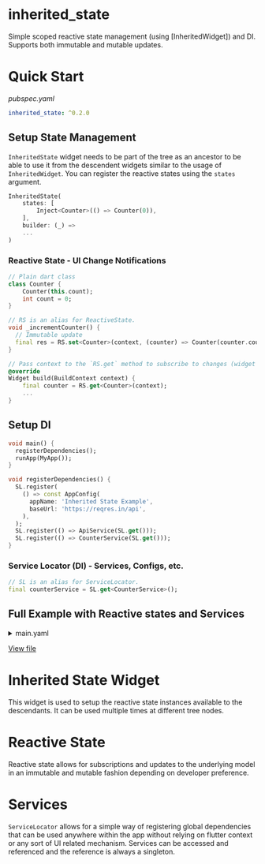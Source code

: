 # inherited_state

Simple scoped reactive state management (using [InheritedWidget]) and DI. Supports both immutable and mutable updates.

# Quick Start
*pubspec.yaml*
```yaml
inherited_state: ^0.2.0
```

## Setup State Management
`InheritedState` widget needs to be part of the tree as an ancestor to be able to use it from the descendent widgets similar to the usage of `InheritedWidget`. You can register the reactive states using the `states` argument.

```dart
InheritedState(
    states: [
        Inject<Counter>(() => Counter(0)),
    ],
    builder: (_) =>
    ...
)
```

### Reactive State - UI Change Notifications
```dart
// Plain dart class
class Counter {
    Counter(this.count);
    int count = 0;
}

// RS is an alias for ReactiveState.
void _incrementCounter() {
  // Immutable update
  final res = RS.set<Counter>(context, (counter) => Counter(counter.count + 1));
}

// Pass context to the `RS.get` method to subscribe to changes (widget automatically rebuilds when changes occur).
@override
Widget build(BuildContext context) {
    final counter = RS.get<Counter>(context);
    ...
}
```

## Setup DI
```dart
void main() {
  registerDependencies();
  runApp(MyApp());
}

void registerDependencies() {
  SL.register(
    () => const AppConfig(
      appName: 'Inherited State Example',
      baseUrl: 'https://reqres.in/api',
    ),
  );
  SL.register(() => ApiService(SL.get()));
  SL.register(() => CounterService(SL.get()));
}
```

### Service Locator (DI) - Services, Configs, etc.
```dart
// SL is an alias for ServiceLocator.
final counterService = SL.get<CounterService>();
```

## Full Example with Reactive states and Services

<details>
  <summary>main.yaml</summary>

```dart
import 'package:flutter/material.dart';
import 'package:inherited_state/inherited_state.dart';

import 'models/counter.dart';
import 'services/api_service.dart';
import 'services/app_config.dart';
import 'services/counter_service.dart';

void main() {
  registerDependencies();
  runApp(MyApp());
}

void registerDependencies() {
  SL.register(
    () => const AppConfig(
      appName: 'Inherited State Example',
      baseUrl: 'https://reqres.in/api',
    ),
  );
  SL.register(() => ApiService(SL.get()));
  SL.register(() => CounterService(SL.get()));
}

class MyApp extends StatelessWidget {
  @override
  Widget build(BuildContext context) {
    return InheritedState(
        states: [
          Inject<Counter>(() => Counter(0)),
        ],
        builder: (_) {
          // final appConfig = InheritedService.get<AppConfig>();
          final appConfig = SL.get<AppConfig>();
          return MaterialApp(
            title: appConfig.appName,
            home: MyHomePage(title: appConfig.appName),
          );
        });
  }
}

class MyHomePage extends StatefulWidget {
  const MyHomePage({Key key, this.title}) : super(key: key);

  final String title;

  @override
  _MyHomePageState createState() => _MyHomePageState();
}

class _MyHomePageState extends State<MyHomePage> {
  final counterService = SL.get<CounterService>();
  Future<int> initialCounterFuture;

  @override
  void initState() {
    super.initState();
    initialCounterFuture = counterService.getInitialCounter();
    // Long form
    // initialCounterFuture.then((value) =>
    //     ReactiveService.getReactive<Counter>().setState((counter) => counter.count = value));
    // Short form - Mutatable update
    initialCounterFuture.then((value) =>
        RS.set<Counter>(context, (counter) => counter.count = value));
  }

  void _incrementCounter() {
    // Immutable update
    final res =
        RS.set<Counter>(context, (counter) => Counter(counter.count + 1));
    print('increment result: $res');
  }

  @override
  Widget build(BuildContext context) {
    final counter = RS.get<Counter>(context);
    print('rebuild: $counter');
    return Scaffold(
      appBar: AppBar(
        title: Text(widget.title),
      ),
      body: Center(
        child: Column(
          mainAxisAlignment: MainAxisAlignment.center,
          children: <Widget>[
            const Text(
              'You have pushed the button this many times:',
            ),
            const SizedBox(height: 20),
            _buildFutureWaiter(
                (isReady) => Text(
                      '${counter.count}',
                      style: Theme.of(context).textTheme.headline4,
                    ),
                true),
          ],
        ),
      ),
      floatingActionButton: _buildFutureWaiter(
        (isReady) {
          print('floats $counter');
          return FloatingActionButton(
            backgroundColor: isReady ? null : Colors.grey,
            disabledElevation: 0,
            onPressed: isReady ? _incrementCounter : null,
            tooltip: 'Increment',
            child: const Icon(Icons.add),
          );
        },
      ),
    );
  }

  Widget _buildFutureWaiter(Widget Function(bool isReady) builder,
          [bool showSpinner = false]) =>
      FutureBuilder<int>(
        future: initialCounterFuture,
        builder: (_, snapshot) => showSpinner && !snapshot.hasData
            ? const CircularProgressIndicator()
            : builder(snapshot.hasData),
      );
}


```
</details>

[View file](example/lib/main.dart)

# Inherited State Widget
This widget is used to setup the reactive state instances available to the descendants. It can be used multiple times at different tree nodes. 

# Reactive State
Reactive state allows for subscriptions and updates to the underlying model in an immutable and mutable fashion depending on developer preference.

# Services
`ServiceLocator` allows for a simple way of registering global dependencies that can be used anywhere within the app without relying on flutter context or any sort of UI related mechanism. Services can be accessed and referenced and the reference is always a singleton.

